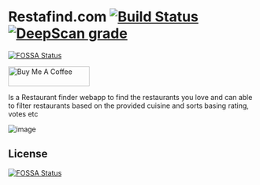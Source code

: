 # Restafind.com  [![Build Status](https://travis-ci.com/yashwanth2804/Restaurant.svg?branch=master)](https://travis-ci.com/yashwanth2804/Restaurant) [![DeepScan grade](https://deepscan.io/api/teams/7998/projects/10127/branches/136275/badge/grade.svg)](https://deepscan.io/dashboard#view=project&tid=7998&pid=10127&bid=136275)
[![FOSSA Status](https://app.fossa.io/api/projects/git%2Bgithub.com%2Fyashwanth2804%2FRestaurant.svg?type=shield)](https://app.fossa.io/projects/git%2Bgithub.com%2Fyashwanth2804%2FRestaurant?ref=badge_shield)

<a href="https://www.buymeacoffee.com/nQTRvte" target="_blank">
      <img src="https://cdn.buymeacoffee.com/buttons/arial-red.png" alt="Buy Me A Coffee"  width="165" height="40"/>
</a>

   Is a Restaurant finder webapp to find the restaurants you love and can able to filter restaurants based on the provided cuisine and sorts basing rating, votes etc

![image](https://thepracticaldev.s3.amazonaws.com/i/sjj2b7nz7vipj27opfmj.JPG)



## License
[![FOSSA Status](https://app.fossa.io/api/projects/git%2Bgithub.com%2Fyashwanth2804%2FRestaurant.svg?type=large)](https://app.fossa.io/projects/git%2Bgithub.com%2Fyashwanth2804%2FRestaurant?ref=badge_large)